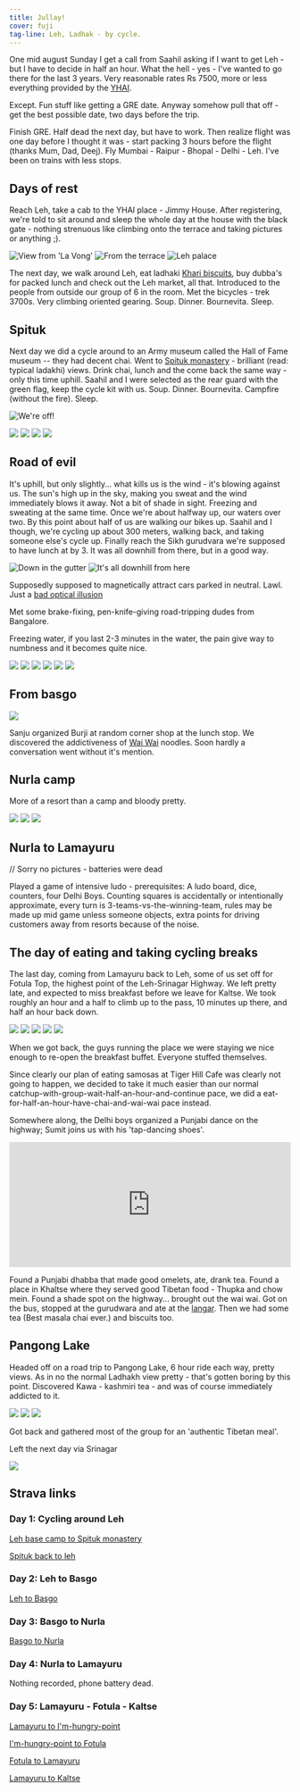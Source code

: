 ```yaml
---
title: Jullay!
cover: fuji
tag-line: Leh, Ladhak - by cycle.
---
```


One mid august Sunday I get a call from Saahil asking if I want to get Leh -
but I have to decide in half an hour. What the hell - yes - I've wanted to go
there for the last 3 years. Very reasonable rates Rs 7500, more or less
everything provided by the [YHAI](http://yhaindia.org).

Except. Fun stuff like getting a GRE date. Anyway somehow pull that off - get
the best possible date, two days before the trip.

Finish GRE. Half dead the next day, but have to work. Then realize flight was
one day before I thought it was - start packing 3 hours before the flight
(thanks Mum, Dad, Deej). Fly Mumbai - Raipur - Bhopal - Delhi - Leh. I've been
on trains with less stops.

Days of rest
-----------

Reach Leh, take a cab to the YHAI place - Jimmy House. After registering, we're
told to sit around and sleep the whole day at the house with the black gate -
nothing strenuous like climbing onto the terrace and taking pictures or
anything ;).

![View from 'La Vong'](/images/leh/la-vong-view-teddy.jpg)
![From the terrace](/images/leh/la-vong-view-sunju-saahil.jpg)
![Leh palace](/images/leh/la-vong-leh-palace.jpg)

The next day, we walk around Leh, eat ladhaki [Khari biscuits][], buy dubba's
for packed lunch and  check out the Leh market, all that. Introduced to the
people from outside our group of 6 in the room. Met the bicycles - trek 3700s.
Very climbing oriented gearing. Soup. Dinner. Bournevita. Sleep.

[Khari biscuits]: http://www.google.com/search?q=khari+biscuit

Spituk
------

Next day we did a cycle around to an Army museum called the Hall of Fame museum
-- they had decent chai. Went to [Spituk monastery] - brilliant
(read: typical ladakhi) views. Drink chai, lunch and the come back the same
way - only this time uphill. Saahil and I were selected as the rear guard with
the green flag, keep the cycle kit with us. Soup. Dinner. Bournevita. Campfire
(without the fire). Sleep.

[Spituk monastery]: http://en.wikipedia.org/wiki/Spituk_Monastery

![We're off!](/images/leh/day-one-we-re-off.jpg)

![](/images/leh/spituk-pana-saahil-saif-arun.jpg)
![](/images/leh/spituk-view.jpg)
![](/images/leh/spituk-view-saahil-flags-drown.jpg)
![](/images/leh/spituk-view-saahil-flags.jpg)


Road of evil
------------

It's uphill, but only slightly... what kills us is the wind - it's blowing
against us. The sun's high up in the sky, making you sweat and the wind
immediately blows it away.  Not a bit of shade in sight. Freezing and sweating
at the same time. Once we're about halfway up, our waters over two. By this
point about half of us are walking our bikes up. Saahil and I though, we're
cycling up about 300 meters, walking back, and taking someone else's cycle up.
Finally reach the Sikh gurudvara we're supposed to have lunch at by 3. It was
all downhill from there, but in a good way. 

![Down in the gutter](/images/leh/road-of-evil.jpg)
![It's all downhill from here](/images/leh/all-downhill.jpg)

Supposedly supposed to magnetically attract cars parked in neutral. Lawl. Just
a [bad optical illusion][magnetic hill]

Met some brake-fixing, pen-knife-giving road-tripping dudes from Bangalore.

[magnetic hill]: http://en.wikipedia.org/wiki/Magnetic_hill

Freezing water, if you last 2-3 minutes in the water, the pain give way to
numbness and it becomes quite nice.

![](/images/leh/indus-banks-handlebar.jpg)
![](/images/leh/indus-banks-valley-view.jpg)
![](/images/leh/indus-chilling-on-the.jpg)
![](/images/leh/indus-pano.jpg)
![](/images/leh/indus-view-of-bridge.jpg)
![](/images/leh/indus-view-of.jpg)

<!-- Kids at basgo; ask Madhuri for pics -->

From basgo
----------

![](/images/leh/nurla-bus.jpg)

Sanju organized Burji at random corner shop at the lunch stop. We discovered
the addictiveness of [Wai Wai][] noodles. Soon hardly a conversation went
without it's mention.

[Wai Wai]: http://en.wikipedia.org/wiki/Wai_Wai_(food)

Nurla camp
----------

More of a resort than a camp and bloody pretty.

![](/images/leh/nurla-chilling-rocks.jpg)
![](/images/leh/nurla-sunrise-flags.jpg)
![](/images/leh/nurla-viewing-the-view.jpg)


Nurla to Lamayuru
-----------------

// Sorry no pictures - batteries were dead

Played a game of intensive ludo - prerequisites: A ludo board, dice, counters,
four Delhi Boys. Counting squares is accidentally or intentionally approximate,
every turn is 3-teams-vs-the-winning-team, rules may be made up mid game unless
someone objects, extra points for driving customers away from resorts because
of the noise.

The day of eating and taking cycling breaks
-------------------------------------------

The last day, coming from Lamayuru back to Leh, some of us set off for Fotula
Top, the highest point of the Leh-Srinagar Highway. We left pretty late, and
expected to miss breakfast before we leave for Kaltse. We took roughly an hour
and a half to climb up to the pass, 10 minutes up there, and half an hour back
down.

![](/images/leh/lamayuru-fotula-trippy-flags.jpg)
![](/images/leh/lamayuru-fotula-trippy-flags-w-people.jpg)
![](/images/leh/lamayuru-fotula-view.jpg)
![](/images/leh/lamayuru-fotula-view-saahil.jpg)
![](/images/leh/lamayuru-sumit-guardtower.jpg)

When we got back, the guys running the place we were staying we nice
enough to re-open the breakfast buffet. Everyone stuffed themselves.

Since clearly our plan of eating samosas at Tiger Hill Cafe was clearly not
going to happen, we decided to take it much easier than our normal
catchup-with-group-wait-half-an-hour-and-continue pace, we did a
eat-for-half-an-hour-have-chai-and-wai-wai pace instead.

Somewhere along, the Delhi boys organized a Punjabi dance on the highway; Sumit
joins us with his 'tap-dancing shoes'.

<iframe
    src="https://www.facebook.com/video/embed?video_id=10151941803272612"
    width="100%" height="224" frameborder="0">
</iframe>

Found a Punjabi dhabba that made good omelets, ate, drank tea. Found a place in
Khaltse where they served good Tibetan food - Thupka and chow mein. Found a
shade spot on the highway... brought out the wai wai.  Got on the bus, stopped
at the gurudwara and ate at the [langar][]. Then we had some tea (Best masala
chai ever.) and biscuits too.

[langar]: http://en.wikipedia.org/wiki/Langar_(Sikhism)

Pangong Lake
------------

Headed off on a road trip to Pangong Lake, 6 hour ride each way, pretty views.
As in no the normal Ladhakh view pretty - that's gotten boring by this point.
Discovered Kawa - kashmiri tea - and was of course immediately addicted to it. 

![](/images/leh/pangong-not-being-chased.jpg)
![](/images/leh/pangong-arun-view.jpg)
![](/images/leh/pangong-view-water.jpg)

Got back and gathered most of the  group for an 'authentic Tibetan meal'.

Left the next day via Srinagar

![](/images/leh/srinagar-boat-houses.jpg)

Strava links
------------

### Day 1: Cycling around Leh

[Leh base camp to Spituk monastery](http://www.strava.com/activities/83921515)

[Spituk back to leh](http://www.strava.com/activities/83921446)

### Day 2: Leh to Basgo

[Leh to Basgo](http://www.strava.com/activities/83921390)

### Day 3: Basgo to Nurla

[Basgo to Nurla](http://www.strava.com/activities/83921205)

### Day 4: Nurla to Lamayuru

Nothing recorded, phone battery dead.

### Day 5: Lamayuru - Fotula - Kaltse

[Lamayuru to I'm-hungry-point](http://www.strava.com/activities/83921016)

[I'm-hungry-point to Fotula](http://www.strava.com/activities/83920968)

[Fotula to Lamayuru](http://www.strava.com/activities/83920943)

[Lamayuru to Kaltse](http://www.strava.com/activities/83920924)
